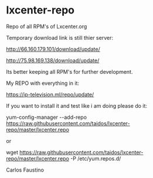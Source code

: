 # lxcenter-repo
Repo of all RPM's of Lxcenter.org

Temporary download link is still thier server:

http://66.160.179.101/download/update/

http://75.98.169.138/download/update/


Its better keeping all RPM's for further development.

My REPO with everything in it:

https://ip-television.ml/repo/update/

If you want to install it and test like i am doing please do it:

yum-config-manager --add-repo https://raw.githubusercontent.com/taidos/lxcenter-repo/master/lxcenter.repo

or

wget https://raw.githubusercontent.com/taidos/lxcenter-repo/master/lxcenter.repo -P /etc/yum.repos.d/

Carlos Faustino

